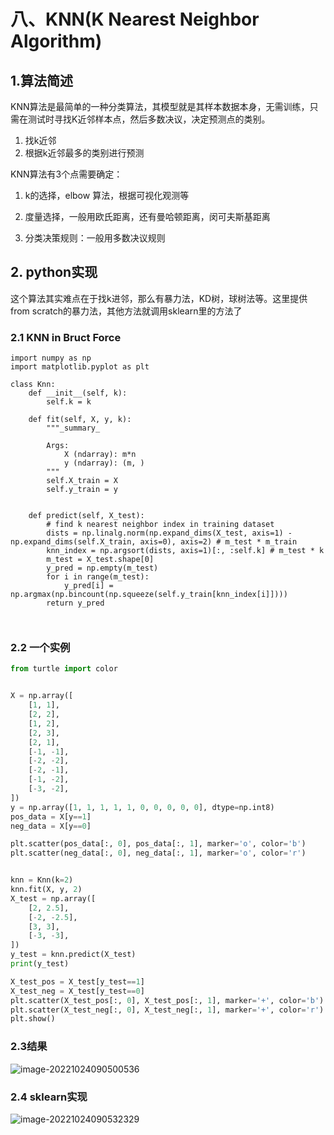 # 八、KNN(K Nearest Neighbor Algorithm)

## 1.算法简述

KNN算法是最简单的一种分类算法，其模型就是其样本数据本身，无需训练，只需在测试时寻找K近邻样本点，然后多数决议，决定预测点的类别。

1. 找k近邻
2. 根据k近邻最多的类别进行预测

KNN算法有3个点需要确定：

1. k的选择，elbow 算法，根据可视化观测等

2. 度量选择，一般用欧氏距离，还有曼哈顿距离，闵可夫斯基距离

3. 分类决策规则：一般用多数决议规则

     

## 2. python实现

这个算法其实难点在于找k进邻，那么有暴力法，KD树，球树法等。这里提供from scratch的暴力法，其他方法就调用sklearn里的方法了

### 2.1 KNN in Bruct Force

```pytho
import numpy as np
import matplotlib.pyplot as plt

class Knn:
    def __init__(self, k):
        self.k = k

    def fit(self, X, y, k):
        """_summary_

        Args:
            X (ndarray): m*n 
            y (ndarray): (m, )
        """
        self.X_train = X
        self.y_train = y
        
    
    def predict(self, X_test):
        # find k nearest neighbor index in training dataset
        dists = np.linalg.norm(np.expand_dims(X_test, axis=1) - np.expand_dims(self.X_train, axis=0), axis=2) # m_test * m_train
        knn_index = np.argsort(dists, axis=1)[:, :self.k] # m_test * k
        m_test = X_test.shape[0]
        y_pred = np.empty(m_test)
        for i in range(m_test):
            y_pred[i] = np.argmax(np.bincount(np.squeeze(self.y_train[knn_index[i]])))
        return y_pred   

    
```

### 2.2 一个实例

```python
from turtle import color


X = np.array([
    [1, 1],
    [2, 2],
    [1, 2],
    [2, 3],
    [2, 1],
    [-1, -1],
    [-2, -2],
    [-2, -1],
    [-1, -2],
    [-3, -2],
])
y = np.array([1, 1, 1, 1, 1, 0, 0, 0, 0, 0], dtype=np.int8)
pos_data = X[y==1]
neg_data = X[y==0]

plt.scatter(pos_data[:, 0], pos_data[:, 1], marker='o', color='b')
plt.scatter(neg_data[:, 0], neg_data[:, 1], marker='o', color='r')


knn = Knn(k=2)
knn.fit(X, y, 2)
X_test = np.array([
    [2, 2.5],
    [-2, -2.5],
    [3, 3],
    [-3, -3],
])
y_test = knn.predict(X_test)
print(y_test)

X_test_pos = X_test[y_test==1]
X_test_neg = X_test[y_test==0]
plt.scatter(X_test_pos[:, 0], X_test_pos[:, 1], marker='+', color='b')
plt.scatter(X_test_neg[:, 0], X_test_neg[:, 1], marker='+', color='r')
plt.show()
```

### 2.3结果

![image-20221024090500536](https://s2.loli.net/2022/10/24/HvF9hUVu6eESLfM.png)

### 2.4 sklearn实现

![image-20221024090532329](https://s2.loli.net/2022/10/24/XLAJp1mgBa6SHr9.png)